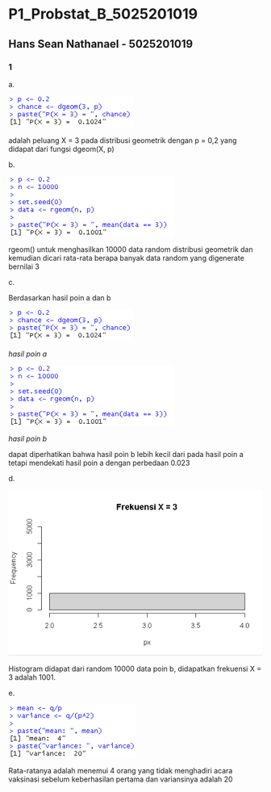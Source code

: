 # P1_Probstat_B_5025201019

## Hans Sean Nathanael - 5025201019

### 1
a. 

![1.a](images/1_a.png)


adalah peluang X = 3 pada distribusi geometrik dengan p = 0,2 yang didapat dari fungsi dgeom(X, p)



b. 

![1.b](images/1_b.png)


rgeom() untuk menghasilkan 10000 data random distribusi geometrik dan kemudian dicari rata-rata berapa banyak data random yang digenerate bernilai 3



c. 

Berdasarkan hasil poin a dan b 


![1.c.a](images/1_a.png)

*hasil poin a*


![1.c.b](images/1_b.png)

*hasil poin b*


dapat diperhatikan bahwa hasil poin b lebih kecil dari pada hasil poin a tetapi mendekati hasil poin a dengan perbedaan 0.023



d. 

![1.c.d](images/1_d.png)

Histogram didapat dari random 10000 data poin b, didapatkan frekuensi X = 3 adalah 1001.



e. 

![1.c.d](images/1_e.png)

Rata-ratanya adalah menemui 4 orang yang tidak menghadiri acara vaksinasi sebelum keberhasilan pertama dan variansinya adalah 20
